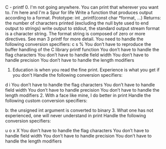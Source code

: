 C - printf 0. I'm not going anywhere. You can print that wherever 
you want to. I'm here and I'm a Spur for life
Write a function that produces output according to a format.
	Prototype: int _printf(const char *format, ...)
Returns: the number of characters printed (excluding 
the null byte used to end output to strings)
write output to stdout, the standard output stream
format is a character string. The format string is composed of zero or more 
directives. See man 3 printf for more detail. You need to handle 
the following conversion specifiers:
c
s
%
You don’t have to reproduce the buffer handling of the C library printf function
You don’t have to handle the flag characters
You don’t have to handle field width
You don’t have to handle precision
You don’t have to handle the length modifiers
1. Education is when you read the fine print. Experience is 
what you get if you don't
Handle the following conversion specifiers:

d
i
You don’t have to handle the flag characters
You don’t have to handle field width
You don’t have to handle precision
You don’t have to handle the length modifiers
2. With a face like mine, I do better in print
Handle the following custom conversion specifiers:

b: the unsigned int argument is converted to binary
3. What one has not experienced, one will never understand in print
Handle the following conversion specifiers:

u
o
x
X
You don’t have to handle the flag characters
You don’t have to handle field width
You don’t have to handle precision
You don’t have to handle the length modifiers
